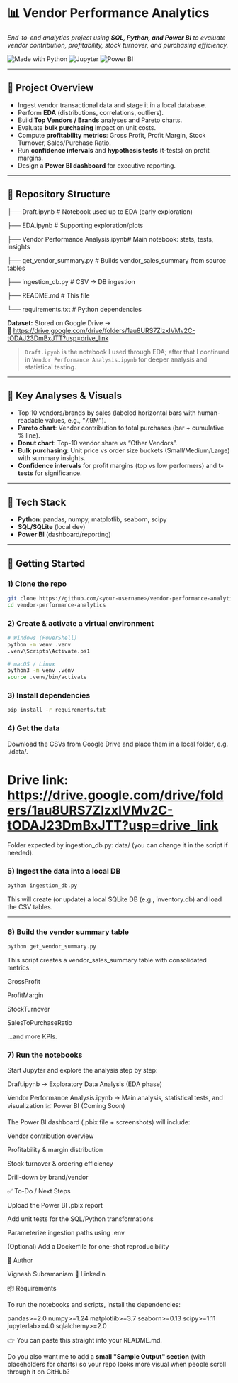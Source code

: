 # 📊 Vendor Performance Analytics

_End-to-end analytics project using **SQL, Python, and Power BI** to evaluate vendor contribution, profitability, stock turnover, and purchasing efficiency._

![Made with Python](https://img.shields.io/badge/Python-3.10+-blue)
![Jupyter](https://img.shields.io/badge/Jupyter-Notebook-orange)
![Power BI](https://img.shields.io/badge/Power%20BI-Report-yellow)

---

## 🚀 Project Overview
- Ingest vendor transactional data and stage it in a local database.
- Perform **EDA** (distributions, correlations, outliers).
- Build **Top Vendors / Brands** analyses and Pareto charts.
- Evaluate **bulk purchasing** impact on unit costs.
- Compute **profitability metrics**: Gross Profit, Profit Margin, Stock Turnover, Sales/Purchase Ratio.
- Run **confidence intervals** and **hypothesis tests** (t-tests) on profit margins.
- Design a **Power BI dashboard** for executive reporting.

---

## 📂 Repository Structure

├── Draft.ipynb # Notebook used up to EDA (early exploration)

├── EDA.ipynb # Supporting exploration/plots

├── Vendor Performance Analysis.ipynb# Main notebook: stats, tests, insights

├── get_vendor_summary.py # Builds vendor_sales_summary from source tables

├── ingestion_db.py # CSV → DB ingestion

├── README.md # This file

└── requirements.txt # Python dependencies



**Dataset:** Stored on Google Drive →  
🔗 https://drive.google.com/drive/folders/1au8URS7ZlzxIVMv2C-tODAJ23DmBxJTT?usp=drive_link

> `Draft.ipynb` is the notebook I used through EDA; after that I continued in `Vendor Performance Analysis.ipynb` for deeper analysis and statistical testing.

---

## 🧠 Key Analyses & Visuals
- Top 10 vendors/brands by sales (labeled horizontal bars with human-readable values, e.g., “7.9M”).
- **Pareto chart**: Vendor contribution to total purchases (bar + cumulative % line).
- **Donut chart**: Top-10 vendor share vs “Other Vendors”.
- **Bulk purchasing**: Unit price vs order size buckets (Small/Medium/Large) with summary insights.
- **Confidence intervals** for profit margins (top vs low performers) and **t-tests** for significance.

---

## 🔧 Tech Stack
- **Python**: pandas, numpy, matplotlib, seaborn, scipy
- **SQL/SQLite** (local dev)
- **Power BI** (dashboard/reporting)

---

## 🏁 Getting Started

### 1) Clone the repo
```bash
git clone https://github.com/<your-username>/vendor-performance-analytics.git
cd vendor-performance-analytics
```
### 2) Create & activate a virtual environment
```bash
# Windows (PowerShell)
python -m venv .venv
.venv\Scripts\Activate.ps1

# macOS / Linux
python3 -m venv .venv
source .venv/bin/activate
```
### 3) Install dependencies
```bash
pip install -r requirements.txt
```
### 4) Get the data

Download the CSVs from Google Drive and place them in a local folder, e.g. ./data/.

# Drive link: https://drive.google.com/drive/folders/1au8URS7ZlzxIVMv2C-tODAJ23DmBxJTT?usp=drive_link

Folder expected by ingestion_db.py: data/ (you can change it in the script if needed).

### 5) Ingest the data into a local DB
```bash
python ingestion_db.py
```
This will create (or update) a local SQLite DB (e.g., inventory.db) and load the CSV tables.

---

### 6) Build the vendor summary table
```bash
python get_vendor_summary.py
```
This script creates a vendor_sales_summary table with consolidated metrics:

GrossProfit

ProfitMargin

StockTurnover

SalesToPurchaseRatio

…and more KPIs.

### 7) Run the notebooks

Start Jupyter and explore the analysis step by step:

Draft.ipynb → Exploratory Data Analysis (EDA phase)

Vendor Performance Analysis.ipynb → Main analysis, statistical tests, and visualization
📈 Power BI (Coming Soon)

The Power BI dashboard (.pbix file + screenshots) will include:

Vendor contribution overview

Profitability & margin distribution

Stock turnover & ordering efficiency

Drill-down by brand/vendor

✅ To-Do / Next Steps

 Upload the Power BI .pbix report

 Add unit tests for the SQL/Python transformations

 Parameterize ingestion paths using .env

 (Optional) Add a Dockerfile for one-shot reproducibility

👤 Author

Vignesh Subramaniam
🔗 LinkedIn

📦 Requirements

To run the notebooks and scripts, install the dependencies:

pandas>=2.0
numpy>=1.24
matplotlib>=3.7
seaborn>=0.13
scipy>=1.11
jupyterlab>=4.0
sqlalchemy>=2.0


👉 You can paste this straight into your README.md.  

Do you also want me to add a **small "Sample Output" section** (with placeholders for charts) so your repo looks more visual when people scroll through it on GitHub?
